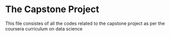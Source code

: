 # The Capstone Project

This file consistes of all the codes related to the capstone project as per the coursera curriculum on data science

